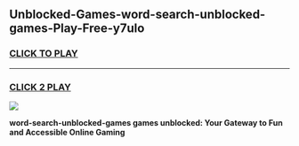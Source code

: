 
## Unblocked-Games-word-search-unblocked-games-Play-Free-y7ulo
<h3>
<a href="https://premium76.site?title=word-search-unblocked-games&ref=10A">CLICK TO PLAY</a></h3>
<hr>

<h3>
<a href="https://premium76.site?title=word-search-unblocked-games&ref=10A">CLICK 2 PLAY</a>
  
</h3>

<a href="https://premium76.site?title=word-search-unblocked-games&ref=10A"><img src="https://clearcache.store/games.png"></a>


**word-search-unblocked-games games unblocked: Your Gateway to Fun and Accessible Online Gaming**
